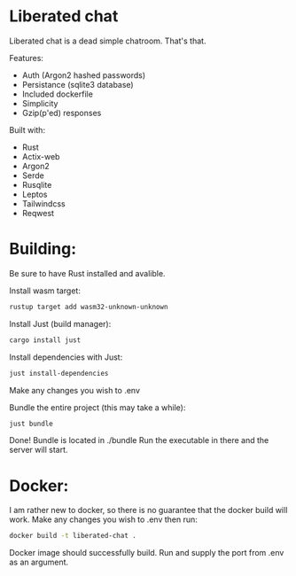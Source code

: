 # Liberated chat
Liberated chat is a dead simple chatroom. That's that.

Features:
- Auth (Argon2 hashed passwords)
- Persistance (sqlite3 database)
- Included dockerfile
- Simplicity
- Gzip(p'ed) responses

Built with:
- Rust
- Actix-web
- Argon2
- Serde
- Rusqlite
- Leptos
- Tailwindcss
- Reqwest

# Building:
Be sure to have Rust installed and avalible.

Install wasm target:
```sh
rustup target add wasm32-unknown-unknown
```

Install Just (build manager):
```sh
cargo install just
```

Install dependencies with Just:
```sh
just install-dependencies
```

Make any changes you wish to .env

Bundle the entire project (this may take a while):
```sh
just bundle
```

Done! Bundle is located in ./bundle
Run the executable in there and the server will start.

# Docker:
I am rather new to docker, so there is no guarantee that the docker build will work.
Make any changes you wish to .env then run:
```sh
docker build -t liberated-chat .
```

Docker image should successfully build.
Run and supply the port from .env as an argument.
